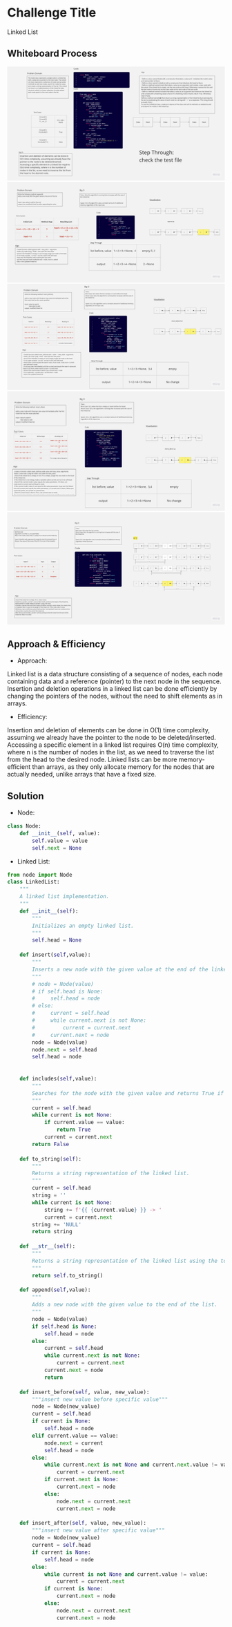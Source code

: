 # Challenge Title
Linked List
## Whiteboard Process
![whiteboard](./whiteboard.jpg)
![whiteboard](./whiteboardappend.jpg)
![whiteboard](./whiteboardinsertbefore.jpg)
![whiteboard](./whiteboardinsertafter.jpg)
![whiteboard](./kth_from_end.jpg)


## Approach & Efficiency
- Approach:

Linked list is a data structure consisting of a sequence of nodes, each node containing data and a reference (pointer) to the next node in the sequence.
Insertion and deletion operations in a linked list can be done efficiently by changing the pointers of the nodes, without the need to shift elements as in arrays.
- Efficiency:

Insertion and deletion of elements can be done in O(1) time complexity, assuming we already have the pointer to the node to be deleted/inserted.
Accessing a specific element in a linked list requires O(n) time complexity, where n is the number of nodes in the list, as we need to traverse the list from the head to the desired node.
Linked lists can be more memory-efficient than arrays, as they only allocate memory for the nodes that are actually needed, unlike arrays that have a fixed size.




## Solution
- Node:
``` python
class Node:
    def __init__(self, value):
        self.value = value
        self.next = None
```
- Linked List: 
``` python
from node import Node
class LinkedList:
    """
    A linked list implementation.
    """
    def __init__(self):
        """
        Initializes an empty linked list.
        """
        self.head = None

    def insert(self,value):
        """
        Inserts a new node with the given value at the end of the linked list.
        """
        # node = Node(value)
        # if self.head is None:
        #     self.head = node
        # else:
        #     current = self.head
        #     while current.next is not None:
        #         current = current.next
        #     current.next = node
        node = Node(value)
        node.next = self.head
        self.head = node


    def includes(self,value):
        """
        Searches for the node with the given value and returns True if found, False otherwise.
        """
        current = self.head
        while current is not None:
            if current.value == value:
                return True
            current = current.next
        return False
    
    def to_string(self):
        """
        Returns a string representation of the linked list.
        """
        current = self.head
        string = ''
        while current is not None:
            string += f'{{ {current.value} }} -> ' 
            current = current.next
        string += 'NULL'
        return string
    
    def __str__(self):
        """
        Returns a string representation of the linked list using the to_string() method.
        """
        return self.to_string()
    
    def append(self,value):
        """
        Adds a new node with the given value to the end of the list.
        """
        node = Node(value)
        if self.head is None:
            self.head = node
        else:
            current = self.head
            while current.next is not None:
                current = current.next
            current.next = node
            return 

    def insert_before(self, value, new_value):
        """insert new value before specific value"""
        node = Node(new_value)
        current = self.head
        if current is None:
            self.head = node
        elif current.value == value:
            node.next = current
            self.head = node
        else:
            while current.next is not None and current.next.value != value:
                current = current.next
            if current.next is None:
                current.next = node
            else:
                node.next = current.next
                current.next = node
 
    def insert_after(self, value, new_value):
        """insert new value after specific value"""
        node = Node(new_value)
        current = self.head
        if current is None:
            self.head = node
        else:
            while current is not None and current.value != value:
                current = current.next
            if current is None:
                current.next = node
            else:
                node.next = current.next
                current.next = node
```